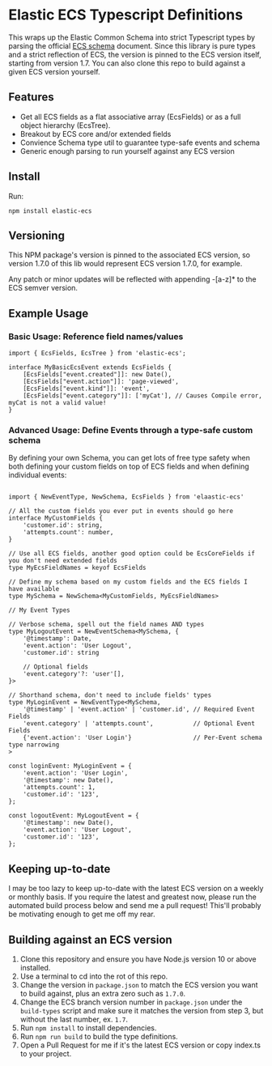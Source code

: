 # Elastic ECS Typescript Definitions

This wraps up the Elastic Common Schema into strict Typescript types by parsing the official [ECS schema]("https://github.com/elastic/ecs") document.  Since this library is pure types and a strict reflection of ECS, the version is pinned to the ECS version itself, starting from version 1.7.  You can also clone this repo to build against a given ECS version yourself.

## Features

- Get all ECS fields as a flat associative array (EcsFields) or as a full object hierarchy (EcsTree).
- Breakout by ECS core and/or extended fields
- Convience Schema type util to guarantee type-safe events and schema
- Generic enough parsing to run yourself against any ECS version

## Install

Run:

`npm install elastic-ecs`

## Versioning

This NPM package's version is pinned to the associated ECS version, so version 1.7.0 of this lib would represent ECS version 1.7.0, for example.

Any patch or minor updates will be reflected with appending -[a-z]* to the ECS semver version.

## Example Usage

### Basic Usage: Reference field names/values

```
import { EcsFields, EcsTree } from 'elastic-ecs';

interface MyBasicEcsEvent extends EcsFields {
    [EcsFields["event.created"]]: new Date(),
    [EcsFields["event.action"]]: 'page-viewed',
    [EcsFields["event.kind"]]: 'event',
    [EcsFields["event.category"]]: ['myCat'], // Causes Compile error, myCat is not a valid value!
}

```

### Advanced Usage: Define Events through a type-safe custom schema

By defining your own Schema, you can get lots of free type safety when both defining your custom fields on top of ECS fields and when defining individual events:

```

import { NewEventType, NewSchema, EcsFields } from 'elaastic-ecs'

// All the custom fields you ever put in events should go here
interface MyCustomFields {
    'customer.id': string,
    'attempts.count': number,
}

// Use all ECS fields, another good option could be EcsCoreFields if you don't need extended fields
type MyEcsFieldNames = keyof EcsFields 

// Define my schema based on my custom fields and the ECS fields I have available
type MySchema = NewSchema<MyCustomFields, MyEcsFieldNames>

// My Event Types

// Verbose schema, spell out the field names AND types
type MyLogoutEvent = NewEventSchema<MySchema, {
    '@timestamp': Date,
    'event.action': 'User Logout',
    'customer.id': string
    
    // Optional fields
    'event.category'?: 'user'[],
}>

// Shorthand schema, don't need to include fields' types
type MyLoginEvent = NewEventType<MySchema, 
    '@timestamp' | 'event.action' | 'customer.id', // Required Event Fields
    'event.category' | 'attempts.count',           // Optional Event Fields
    {'event.action': 'User Login'}                 // Per-Event schema type narrowing
>

const loginEvent: MyLoginEvent = {
    'event.action': 'User Login',
    '@timestamp': new Date(),
    'attempts.count': 1,
    'customer.id': '123',
};

const logoutEvent: MyLogoutEvent = {
    '@timestamp': new Date(),
    'event.action': 'User Logout',
    'customer.id': '123',
};

```

## Keeping up-to-date

I may be too lazy to keep up-to-date with the latest ECS version on a weekly or monthly basis.  If you require the latest and greatest now,
please run the automated build process below and send me a pull request!  This'll probably be motivating enough to get me off my rear.

## Building against an ECS version

1. Clone this repository and ensure you have Node.js version 10 or above installed.
2. Use a terminal to cd into the rot of this repo.
3. Change the version in `package.json` to match the ECS version you want to build against, plus an extra zero such as `1.7.0`.
4. Change the ECS branch version number in `package.json` under the `build-types` script and make sure it matches the version from step 3, but without the last number, ex. `1.7`.
5. Run `npm install` to install dependencies.
6. Run `npm run build` to build the type definitions.
7. Open a Pull Request for me if it's the latest ECS version or copy index.ts to your project.